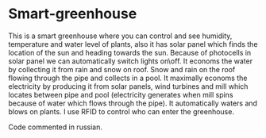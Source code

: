 # Smart-greenhouse
This is a smart greenhouse where you can control and see humidity, temperature and water level of plants, also it has solar panel which finds the location of the sun and heading towards the sun. Because of photocells in solar panel we can automatically switch lights on\off. It economs the water by collecting it from rain and snow on roof. Snow and rain on the roof flowing through the pipe and collects in a pool. It maximally economs the electricity by producing it from solar panels, wind turbines and mill which locates between pipe and pool (electricity generates when mill spins because of water which flows through the pipe). It automatically waters and blows on plants. I use RFID to control who can enter the greenhouse.

Code commented in russian.
